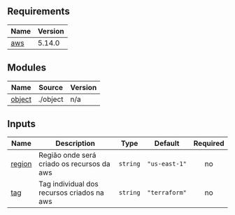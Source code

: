 <!-- BEGIN_TF_DOCS -->
## Requirements

| Name | Version |
|------|---------|
| <a name="requirement_aws"></a> [aws](#requirement\_aws) | 5.14.0 |


## Modules

| Name | Source | Version |
|------|--------|---------|
| <a name="module_object"></a> [object](#module\_object) | ./object | n/a |


## Inputs

| Name | Description | Type | Default | Required |
|------|-------------|------|---------|:--------:|
| <a name="input_region"></a> [region](#input\_region) | Região onde será criado os recursos da aws | `string` | `"us-east-1"` | no |
| <a name="input_tag"></a> [tag](#input\_tag) | Tag individual dos recursos criados na aws | `string` | `"terraform"` | no |


<!-- END_TF_DOCS -->